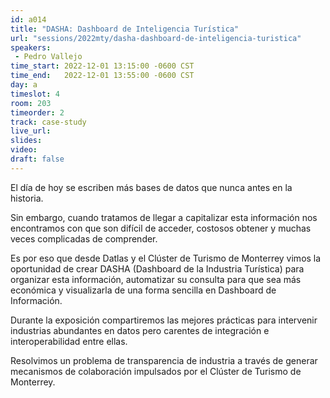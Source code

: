 ```yaml
---
id: a014
title: "DASHA: Dashboard de Inteligencia Turística"
url: "sessions/2022mty/dasha-dashboard-de-inteligencia-turistica"
speakers:
 - Pedro Vallejo
time_start: 2022-12-01 13:15:00 -0600 CST
time_end:   2022-12-01 13:55:00 -0600 CST
day: a
timeslot: 4
room: 203
timeorder: 2
track: case-study
live_url: 
slides: 
video: 
draft: false
---
```


El día de hoy se escriben más bases de datos que nunca antes en la historia.

Sin embargo, cuando tratamos de llegar a capitalizar esta información nos encontramos con que son difícil de acceder, costosos obtener y muchas veces complicadas de comprender.

Es por eso que desde Datlas y el Clúster de Turismo de Monterrey vimos la oportunidad de crear DASHA (Dashboard de la Industria Turística) para organizar esta información, automatizar su consulta para que sea más económica y visualizarla de una forma sencilla en Dashboard de Información.

Durante la exposición compartiremos las mejores prácticas para intervenir industrias abundantes en datos pero carentes de integración e interoperabilidad entre ellas.

Resolvimos un problema de transparencia de industria a través de generar mecanismos de colaboración impulsados por el Clúster de Turismo de Monterrey.